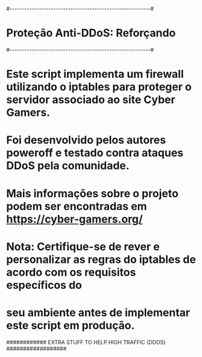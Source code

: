 #----------------------------------------------------------#
#              Proteção Anti-DDoS: Reforçando              #
#----------------------------------------------------------#


# Este script implementa um firewall utilizando o iptables para proteger o servidor associado ao site Cyber Gamers.
# Foi desenvolvido pelos autores poweroff e testado contra ataques DDoS pela comunidade.
# Mais informações sobre o projeto podem ser encontradas em https://cyber-gamers.org/

# Nota: Certifique-se de rever e personalizar as regras do iptables de acordo com os requisitos específicos do
# seu ambiente antes de implementar este script em produção.


############ EXTRA STUFF TO HELP HIGH TRAFFIC (DDOS) ##################
